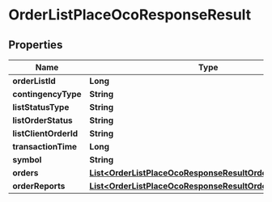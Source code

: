 

# OrderListPlaceOcoResponseResult


## Properties

| Name | Type | Description | Notes |
|------------ | ------------- | ------------- | -------------|
|**orderListId** | **Long** |  |  [optional] |
|**contingencyType** | **String** |  |  [optional] |
|**listStatusType** | **String** |  |  [optional] |
|**listOrderStatus** | **String** |  |  [optional] |
|**listClientOrderId** | **String** |  |  [optional] |
|**transactionTime** | **Long** |  |  [optional] |
|**symbol** | **String** |  |  [optional] |
|**orders** | [**List&lt;OrderListPlaceOcoResponseResultOrdersInner&gt;**](OrderListPlaceOcoResponseResultOrdersInner.md) |  |  [optional] |
|**orderReports** | [**List&lt;OrderListPlaceOcoResponseResultOrderReportsInner&gt;**](OrderListPlaceOcoResponseResultOrderReportsInner.md) |  |  [optional] |



